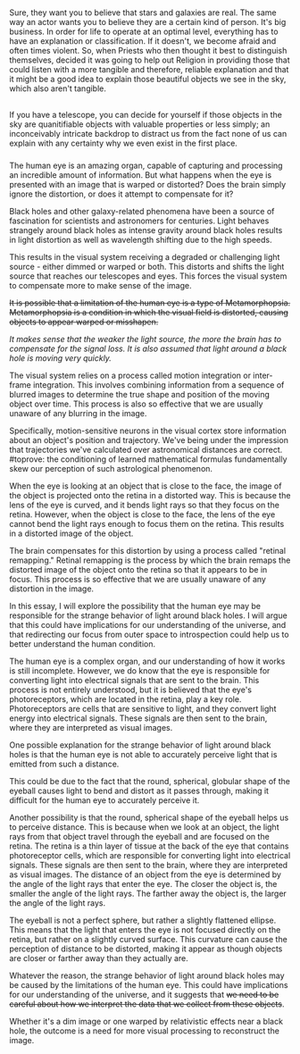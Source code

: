 ---
---

# 
Sure, they want you to believe that stars and galaxies are real. The same way an actor wants you to believe they are a certain kind of person. It's big business. In order for life to operate at an optimal level, everything has to have an explanation or classification. If it doesn't, we become afraid and often times violent. So, when Priests who then thought it best to distinguish themselves, decided it was going to help out Religion in providing those that could listen with a more tangible and therefore, reliable explanation and that it might be a good idea to explain those beautiful objects we see in the sky, which also aren't tangible. 
## 
If you have a telescope, you can decide for yourself if those objects in the sky are quanitifiable objects with valuable properties or less simply; an inconceivably intricate backdrop to distract us from the fact none of us can explain with any certainty why we even exist in the first place. 
###
The human eye is an amazing organ, capable of capturing and processing an incredible amount of information. But what happens when the eye is presented with an image that is warped or distorted? Does the brain simply ignore the distortion, or does it attempt to compensate for it? 

Black holes and other galaxy-related phenomena have been a source of fascination for scientists and astronomers for centuries. Light behaves strangely around black holes as intense gravity around black holes results in light distortion as well as wavelength shifting due to the high speeds. 

This results in the visual system receiving a degraded or challenging light source - either dimmed or warped or both. This distorts and shifts the light source that reaches our telescopes and eyes. This forces the visual system to compensate more to make sense of the image. 

~~It is possible that a limitation of the human eye is a type of Metamorphopsia. Metamorphopsia is a condition in which the visual field is distorted, causing objects to appear warped or misshapen.~~ 

*It makes sense that the weaker the light source, the more the brain has to compensate for the signal loss. It is also assumed that light around a black hole is moving very quickly.* 

The visual system relies on a process called motion integration or inter-frame integration. This involves combining information from a sequence of blurred images to determine the true shape and position of the moving object over time. This process is also so effective that we are usually unaware of any blurring in the image.

Specifically, motion-sensitive neurons in the visual cortex store information about an object's position and trajectory. We've being under the impression that trajectories we've calculated over astronomical distances are correct. #toprove: the conditioning of learned mathematical formulas fundamentally skew our perception of such astrological phenomenon. 

When the eye is looking at an object that is close to the face, the image of the object is projected onto the retina in a distorted way. This is because the lens of the eye is curved, and it bends light rays so that they focus on the retina. However, when the object is close to the face, the lens of the eye cannot bend the light rays enough to focus them on the retina. This results in a distorted image of the object.

The brain compensates for this distortion by using a process called "retinal remapping." Retinal remapping is the process by which the brain remaps the distorted image of the object onto the retina so that it appears to be in focus. This process is so effective that we are usually unaware of any distortion in the image.

In this essay, I will explore  the possibility that the human eye may be responsible for the strange behavior of light around black holes. I will argue that this could have implications for our understanding of the universe, and that redirecting our focus from outer space to introspection could help us to better understand the human condition. 

The human eye is a complex organ, and our understanding of how it works is still incomplete. However, we do know that the eye is responsible for converting light into electrical signals that are sent to the brain. This process is not entirely understood, but it is believed that the eye's photoreceptors, which are located in the retina, play a key role. Photoreceptors are cells that are sensitive to light, and they convert light energy into electrical signals. These signals are then sent to the brain, where they are interpreted as visual images.

One possible explanation for the strange behavior of light around black holes is that the human eye is not able to accurately perceive light that is emitted  from such a distance. 

This could be due to the fact that  the round, spherical, globular shape of the eyeball causes light to bend and distort as it passes through, making it difficult for the human eye to accurately perceive it.

Another possibility  is that the round, spherical shape of the eyeball helps us to perceive distance. This is because when we look at an object, the light rays from that object travel through the eyeball and are focused on the retina. The retina is a thin layer of tissue at the back of the eye that contains photoreceptor cells, which are responsible for converting light into electrical signals. These signals are then sent to the brain, where they are interpreted as visual images. The distance of an object from the eye is determined by the angle of the light rays that enter the eye. The closer the object is, the smaller the angle of the light rays. The farther away the object is, the larger the angle of the light rays. 

The eyeball is not a perfect sphere, but rather a slightly flattened ellipse. This means that the light that enters the eye is not focused directly on the retina, but rather on a slightly curved surface. This curvature can cause the perception of distance to be distorted, making it appear as though objects are closer or farther away than they actually are.

Whatever the reason, the strange behavior of light around black holes may be caused by the limitations of the human eye. This could have implications for our understanding of the universe, and it suggests that ~~we need to be careful about how we interpret the data that we collect from these objects~~.

Whether it's a dim image or one warped by relativistic effects near a black hole, the outcome is a need for more visual processing to reconstruct the image.